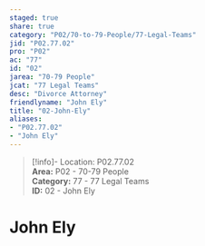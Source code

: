 ```yaml
---  
staged: true  
share: true  
category: "P02/70-to-79-People/77-Legal-Teams"  
jid: "P02.77.02"  
pro: "P02"  
ac: "77"  
id: "02"  
jarea: "70-79 People"  
jcat: "77 Legal Teams"  
desc: "Divorce Attorney"  
friendlyname: "John Ely"  
title: "02-John-Ely"  
aliases:   
- "P02.77.02"  
- "John Ely"  
---  
```

>[!info]- Location: P02.77.02  
>**Area:** P02 - 70-79 People  
>**Category:** 77 - 77 Legal Teams  
>**ID:** 02 - John Ely  
  
# John Ely  
  
  
